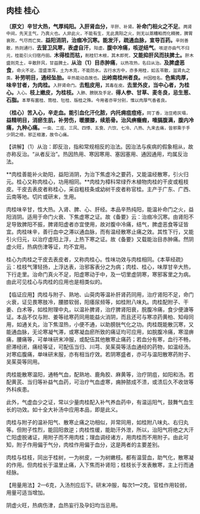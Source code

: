 ## **肉桂  桂心**

**〔原文〕辛甘大热，气厚纯阳。入肝肾血分，**<small>平肝、补肾。</small>**补命门相火之不足**。<small>两肾中间，先天主气，乃真火也。人非此火，不能有生，无此真阳之火，则无以蒸糟粕而化精微，脾胃衰败，气尽而亡矣。</small>**益阳消阴，治痼冷沉寒。能发汗，疏通血脉，宣导百药。**<small>辛则善散，热则通行。</small>**去营卫风寒，表虚自汗**，<small>阳虚。</small>**腹中冷痛，咳逆结气**。<small>咳逆亦由气不归元，桂能引火归宿丹田。</small>**木得桂而枯，**<small>削桂钉木根，其木即死，</small>**又能抑肝风而扶脾土。**<small>肝木盛则克土，辛散肝风，甘益脾土。</small>**从治（1）目赤肿痛**，<small>以热攻热，名曰从治。</small>**及脾虚恶食**，<small>命火不足。湿盛泄泻，土为木克，不能防水。古行水方中，亦多用桂，如五苓散，滋肾丸之类。</small>**补劳明目，通经坠胎。**<small>辛热能动血故也。</small>**出岭南桂州者良。**<small>州因桂名。</small>**色紫肉厚，味辛甘者，为肉桂。**<small>入肝肾命门。</small>**去粗皮用，**<small>其毒在皮。</small>**去里外皮，当中心者，为桂心。**<small>入心。</small>**枝上嫩皮，为桂枝。**<small>入肺、膀胱及手足。</small>**得人参、甘草、麦冬良，忌生葱、石脂。**<small>本草有菌桂、筒桂、牡桂、版桂之殊。今用者亦罕分别，惟以肉厚气香者良。</small>

**（桂心）苦入心，辛走血。能引血化汗化脓，内托痈疽痘疮，**<small>同丁香，治豆疮灰塌，</small>**益精明目，消瘀生肌，补劳伤，暖腰膝，续筋骨。治风痹癥瘕，噎膈腹满，腹内冷痛，九种心痛。**<small>一虫、二疰、三风、四悸、五食、六饮、七冷、八热、九来去痛，皆邪乘于手少阴之络，邪正相激，故令心痛。</small>

【讲解】（1）从治：即反治，指和常规相反的治法。因治法与疾病的假象相从，故亦称反治。“从者反治”。热因热用、寒因寒用、塞因塞用、通因通用，均属反治法。

**肉桂善能补火助阳，益阳消阴，为治下焦虚冷之要药，又能温经散寒，引火归元。桂心又称肉桂心，功用相同。**肉桂为樟科常绿乔木植物肉桂的干皮或粗枝皮。干皮去表皮者称桂心，采自粗枝条或幼树干皮者称官桂。主产于广东、广西、云南等地。切片或研末，生用。

肉桂味辛甘，性大热。入肾、脾、心、肝经。本品辛热纯阳，能温补命门之火，益阳消阴。适用于命门火衰、下焦虚寒之证。故《备要》云：治痼冷沉寒。由肾阳不足导致脾阳不振，脾肾阳虚者亦宜使用，故对腹中冷痛，结气，脾虚恶食等证皆宜。肉桂味辛，善行血中之滞以通血脉，而有温经散寒止痛之效。其性下行，又能引火归元，以治疗虚阳上浮，上热下寒之证。故《备要》又载能治目赤肿痛。然阴虚火旺，热病伤津等证，均不宜用。

桂心为肉桂之干皮去表皮者，又称肉桂心。性味功效与肉桂相同。《本草经疏》云：桂枝气薄轻扬，上浮达表，治邪客表分之为病；肉桂、桂心，味厚甘辛大热，下行走里。治命门真火不足，阳虚寒动于中，及一切里虚阴寒，寒邪客里之为病。由此可见桂心与肉桂的应用也是相类似的。

【临证应用】肉桂与附子、熟地、山萸肉等温补肝肾药同用，治疗肾阳不足，命门火衰，证见畏寒肢冷，腰膝软弱，阳痿尿频等，如桂附八味丸。肉桂配附子、干姜、白术等，如桂附理中丸，以温补脾肾，治疗脾肾阳衰，脘腹冷痛，食少便溏等证。本品不仅与附、姜等祛寒药同用能益火消阴，而且还可与寒凉药黄柏、知母同用，如通关丸，治下焦湿热，小便不通，以助膀胱气化之功。肉桂既能散沉寒，又能通血脉，无论寒凝气滞，或寒凝血瘀所致的痛证均可应用，如脘腹冷痛，寒湿痹痛，腰痛等，可单味研末冲服，或配伍其他散寒止痛药；若血分有寒，血行不畅，瘀滞经闭，痛经等证，可配伍当归、川芎、吴茱萸等活血通经的药物，如温经汤。对寒疝腹痛，单味研末服，亦有相当疗效。若阴寒盛者，亦可与温阳散寒药附子、吴茱萸等同用。

肉桂能散寒温阳，通畅气血，配熟地、鹿角胶、麻黄等，治疗阴疽，如阳和汤。若配黄芪、当归等补益气血药，可治疗气血虚寒，痈肿脓成不溃，或溃后久不收敛等外科疾患。

此外，气虚血少之证，常以少量肉桂配入补气养血药中，有温运阳气，鼓舞气血生长的功效。如十全大补汤中应用本品，即是此义。

肉桂与附子的温补阳气、散寒止痛之功相似，并常同用，如桂附八味丸、右归丸等。但附子性烈，能回阳救逆；肉桂性缓，能助汗外泄，所以，治阳气将绝之大汗亡阳虚脱诸证，用附子而不用肉桂；理血调经诸方，用肉桂而不用附子。由此可知，附子作用偏于气分，肉桂作用偏于血分，这是两者的主要差别。

肉桂与桂枝，同出于桂树，一为树皮，一为树嫩枝。都有温营血，助气化，散寒凝的作用。但肉桂长于温里止痛，入下焦而补肾阳；桂枝长于发表散寒，主上行而通经脉。

【用量用法】2—6克，入汤剂应后下。研末冲服，每次1**一**2克。官桂作用较弱，用量可适当增加。

阴虚火旺，热病伤津，血热妄行及孕妇均当忌用。
